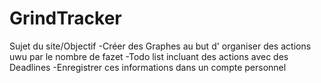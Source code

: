 # GrindTracker
Sujet du site/Objectif
-Créer des Graphes au but d' organiser des actions uwu par le nombre de fazet
-Todo list incluant des actions avec des Deadlines 
-Enregistrer ces informations dans un compte personnel

